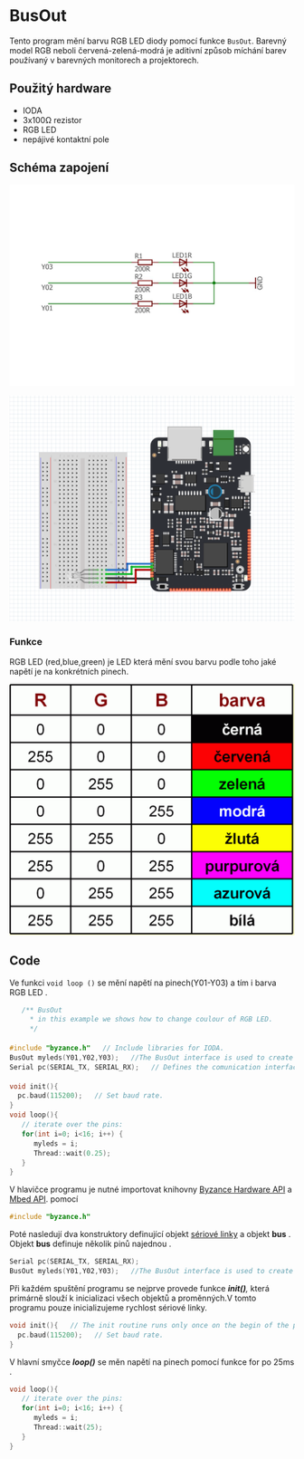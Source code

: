 # BusOut

Tento program mění barvu RGB LED diody pomocí funkce `BusOut`. Barevný model RGB neboli červená-zelená-modrá je aditivní způsob míchání barev používaný v barevných monitorech a projektorech.

## Použitý hardware

* IODA
* 3x100Ω rezistor
* RGB LED
* nepájivé kontaktní pole

## Schéma zapojení 

![](../../../.gitbook/assets/analogread-page-001%20%281%29.jpg)

![](../../../.gitbook/assets/busout-frit.PNG)

### Funkce 

RGB LED \(red,blue,green\) je LED která mění svou barvu podle toho jaké napětí je na konkrétních pinech.

![](../../../.gitbook/assets/rgbmodel.gif)

## Code

Ve funkci `void loop ()` se mění napětí na pinech\(Y01-Y03\) a tím i barva RGB LED .

```cpp
   /** BusOut 
     * in this example we shows how to change coulour of RGB LED.
     */

#include "byzance.h"   // Include libraries for IODA.
BusOut myleds(Y01,Y02,Y03);   //The BusOut interface is used to create a number of DigitalOut pins that can be written as one value.
Serial pc(SERIAL_TX, SERIAL_RX);   // Defines the comunication interface if the serial line , SPI, CAN is needen in the program.

void init(){
  pc.baud(115200);   // Set baud rate.
}
void loop(){
   // iterate over the pins:
   for(int i=0; i<16; i++) {
      myleds = i;
      Thread::wait(0.25);
   }
}
```



V hlavičce programu je nutné importovat knihovny [Byzance Hardware API](../../programovani-hw/byzance-api/) a [Mbed API](../../programovani-hw/mbed-api/). pomocí

```cpp
#include "byzance.h"
```

Poté nasledují dva konstruktory definující objekt [sériové linky](../komunikace-po-seriove-lince-uart-s-pc/) a objekt **bus** .  
Objekt **bus** definuje několik pinů najednou .

```cpp
Serial pc(SERIAL_TX, SERIAL_RX); 
BusOut myleds(Y01,Y02,Y03);   //The BusOut interface is used to create a number of DigitalOut pins that can be written as one value.
```

Při každém spuštění programu se nejprve provede funkce _**init\(\)**,_ která primárně slouží k inicializaci všech objektů a proměnných.V tomto programu pouze inicializujeme rychlost sériové linky.

```cpp
void init(){   // The init routine runs only once on the begin of the program
  pc.baud(115200);   // Set baud rate.
}
```

V hlavní smyčce _**loop\(\)**_ se měn napětí na pinech pomocí funkce for po 25ms .

```cpp
void loop(){
   // iterate over the pins:
   for(int i=0; i<16; i++) {
      myleds = i;
      Thread::wait(25);
   }
}
```

